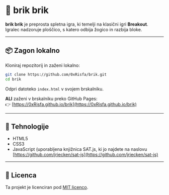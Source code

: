 # 🧱 brik brik

**brik brik** je preprosta spletna igra, ki temelji na klasični igri **Breakout**.  
Igralec nadzoruje ploščico, s katero odbija žogico in razbija bloke.

---

## 📦 Zagon lokalno

Kloniraj repozitorij in zaženi lokalno:

```bash
git clone https://github.com/0xRisfa/brik.git
cd brik
```

Odpri datoteko `index.html` v svojem brskalniku.

**ALI** zaženi v brskalniku preko GitHub Pages:  
👉 [https://0xRisfa.github.io/brik](https://0xRisfa.github.io/brik)

---

## 🧰 Tehnologije

- HTML5  
- CSS3  
- JavaScript (uporabljena knjižnica SAT.js, ki jo najdete na naslovu [https://github.com/jriecken/sat-js](https://github.com/jriecken/sat-js)

---

## 📄 Licenca

Ta projekt je licenciran pod [MIT licenco](LICENSE).
